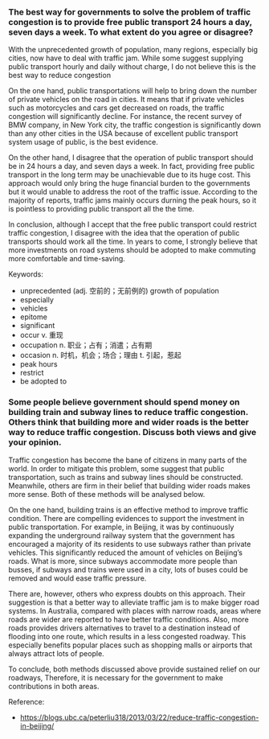 ### The best way for governments to solve the problem of traffic congestion is to provide free public transport 24 hours a day, seven days a week. To what extent do you agree or disagree?

With the unprecedented growth of population, many regions, especially big cities, now have to deal with traffic jam. While some suggest supplying public transport hourly and daily without charge, I do not believe this is the best way to reduce congestion

On the one hand, public transportations will help to bring down the number of private vehicles on the road in cities. It means that if private vehicles such as motorcycles and cars get decreased on roads, the traffic congestion will significantly decline. For instance, the recent survey of BMW company, in New York city, the traffic congestion is significantly down than any other cities in the USA because of excellent public transport system usage of public, is the best evidence.

On the other hand, I disagree that the operation of public transport should be in 24 hours a day, and seven days a week. In fact, providing free public transport in the long term may be unachievable due to its huge cost. This approach would only bring the huge financial burden to the governments but it would unable to address the root of the traffic issue. According to the majority of reports, traffic jams mainly occurs durning the peak hours, so it is pointless to providing public transport all the the time.

In conclusion, although I accept that the free public transport could restrict traffic congestion, I disagree with the idea that the operation of public transports should work all the time. In years to come, I strongly believe that more investments on road systems should be adopted to make commuting more comfortable and time-saving.

Keywords:
- unprecedented (adj. 空前的；无前例的) growth of population
- especially
- vehicles
- epitome
- significant
- occur v. 重现
- occupation n. 职业；占有；消遣；占有期  
- occasion n. 时机，机会；场合；理由 t. 引起，惹起
- peak hours
- restrict
- be adopted to


### Some people believe government should spend money on building train and subway lines to reduce traffic congestion. Others think that building more and wider roads is the better way to reduce traffic congestion. Discuss both views and give your opinion.

Traffic congestion has become the bane of citizens in many parts of the world. In order to mitigate this problem, some suggest that public transportation, such as trains and subway lines should be constructed. Meanwhile, others are firm in their belief that building wider roads makes more sense. Both of these methods will be analysed below.

On the one hand, building trains is an effective method to improve traffic condition. There are compelling evidences to support the investment in public transportation. For example, in Beijing, it was by continuously expanding the underground railway system that the government has encouraged a majority of its residents to use subways rather than private vehicles. This significantly reduced the amount of vehicles on Beijing’s roads. What is more, since subways accommodate  more people than busses, if subways and trains were used in a city, lots of buses could be removed and would ease traffic pressure.

There are, however, others who express doubts on this approach. Their suggestion is that a better way to alleviate traffic jam is to make bigger road systems.
In Australia, compared with places with narrow roads,  areas where roads are wider are reported to have better traffic conditions.  Also, more roads provides drivers alternatives to travel to a destination instead of flooding into one route, which results in a less congested roadway. This especially benefits popular places such as shopping malls or airports that always attract lots of people.

To conclude, both methods discussed above provide sustained relief on our roadways, Therefore, it is necessary for the government to make contributions in both areas.

Reference:
- https://blogs.ubc.ca/peterliu318/2013/03/22/reduce-traffic-congestion-in-beijing/

